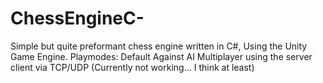 # ChessEngineC-
Simple but quite preformant chess engine written in C#, Using the Unity Game Engine. 
Playmodes: 
  Default
  Against AI
  Multiplayer using the server client via TCP/UDP  (Currently not working... I think at least)
 
